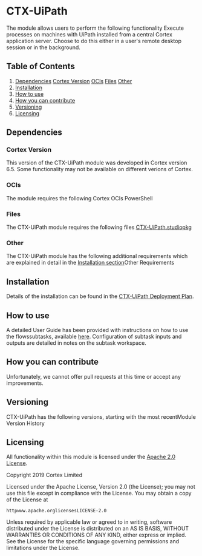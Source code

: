# CTX-UiPath

The module allows users to perform the following functionality
	Execute processes on machines with UiPath installed from a central Cortex application server.
	Choose to do this either in a user's remote desktop session or in the background.

## Table of Contents
1) [Dependencies](#dependencies)
     [Cortex Version](#cortex-version)
     [OCIs](#ocis)
     [Files](#files)
     [Other](#other)
2) [Installation](#installation)
3) [How to use](#how-to-use)
4) [How you can contribute](#how-you-can-contribute)
5) [Versioning](#versioning)
6) [Licensing](#licensing)


## Dependencies
### Cortex Version
This version of the CTX-UiPath module was developed in Cortex version 6.5. Some functionality may not be available on different verions of Cortex.

### OCIs
The  module requires the following Cortex OCIs
 PowerShell

### Files
The CTX-UiPath module requires the following files
 [CTX-UiPath.studiopkg](httpsgithub.comCortexIntelligentAutomationCTX-Salesforcereleasesdownloadv1.0CTX-UiPath.studiopkg)

### Other
The CTX-UiPath module has the following additional requirements which are explained in detail in the [Installation section](#Installation)Other Requirements

## Installation
Details of the installation can be found in the [CTX-UiPath Deployment Plan](httpsgithub.comCortexIntelligentAutomationCTX-UiPathblobmasterCTX-UiPath%20-%20Deployment%20Plan.pdf).
## How to use
A detailed User Guide has been provided with instructions on how to use the flowssubtasks, available [here](httpsgithub.comCortexIntelligentAutomationCTX-UiPathblobmasterCTX-UiPath%20-%20User%20Guide.pdf). Configuration of subtask inputs and outputs are detailed in notes on the subtask workspace.

## How you can contribute
Unfortunately, we cannot offer pull requests at this time or accept any improvements.

## Versioning
CTX-UiPath has the following versions, starting with the most recentModule Version History

## Licensing
All functionality within this module is licensed under the [Apache 2.0 License](httpswww.apache.orglicensesLICENSE-2.0).

Copyright 2019 Cortex Limited

Licensed under the Apache License, Version 2.0 (the License);
you may not use this file except in compliance with the License.
You may obtain a copy of the License at

    httpwww.apache.orglicensesLICENSE-2.0

Unless required by applicable law or agreed to in writing, software
distributed under the License is distributed on an AS IS BASIS,
WITHOUT WARRANTIES OR CONDITIONS OF ANY KIND, either express or implied.
See the License for the specific language governing permissions and
limitations under the License.




